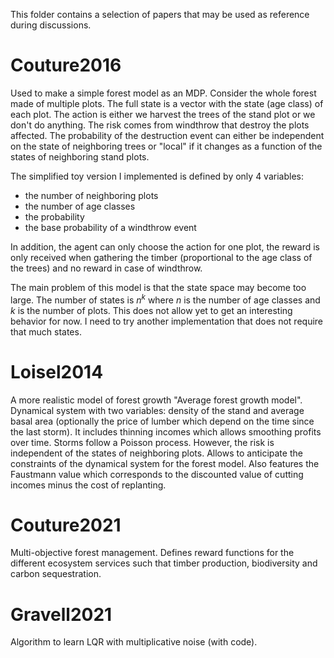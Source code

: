 This folder contains a selection of papers that may be used as reference during discussions.

# Couture2016
Used to make a simple forest model as an MDP. Consider the whole forest made of multiple plots. The full state is a vector with the state (age class) of each plot. The action is either we harvest the trees of the stand plot or we don't do anything. The risk comes from windthrow that destroy the plots affected. The probability of the destruction event can either be independent on the state of neighboring trees or "local" if it changes as a function of the states of neighboring stand plots.

The simplified toy version I implemented is defined by only 4 variables:
- the number of neighboring plots
- the number of age classes
- the probability
- the base probability of a windthrow event

In addition, the agent can only choose the action for one plot, the reward is only received when gathering the timber (proportional to the age class of the trees) and no reward in case of windthrow.

The main problem of this model is that the state space may become too large. The number of states is $n^k$ where $n$ is the number of age classes and $k$ is the number of plots. This does not allow yet to get an interesting behavior for now. I need to try another implementation that does not require that much states.

# Loisel2014
A more realistic model of forest growth "Average forest growth model". Dynamical system with two variables: density of the stand and average basal area (optionally the price of lumber which depend on the time since the last storm). It includes thinning incomes which allows smoothing profits over time. Storms follow a Poisson process. However, the risk is independent of the states of neighboring plots. Allows to anticipate the constraints of the dynamical system for the forest model.
Also features the Faustmann value which corresponds to the discounted value of cutting incomes minus the cost of replanting.

# Couture2021
Multi-objective forest management. Defines reward functions for the different ecosystem services such that timber production, biodiversity and carbon sequestration. 

# Gravell2021
Algorithm to learn LQR with multiplicative noise (with code).
